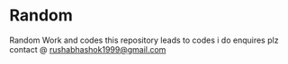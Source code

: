 # Random
Random Work and codes
this repository leads to codes i do
enquires plz contact @ rushabhashok1999@gmail.com
